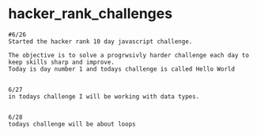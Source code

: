 # hacker_rank_challenges

    #6/26
    Started the hacker rank 10 day javascript challenge.

    The objective is to solve a progrwsivly harder challenge each day to keep skills sharp and improve.
    Today is day number 1 and todays challenge is called Hello World


    6/27
    in todays challenge I will be working with data types.  


    6/28
    todays challenge will be about loops